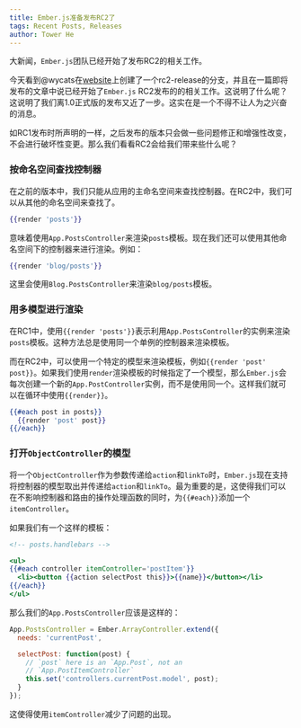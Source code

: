 ```yaml
---
title: Ember.js准备发布RC2了
tags: Recent Posts, Releases
author: Tower He
---
```


大新闻，`Ember.js`团队已经开始了发布RC2的相关工作。

今天看到@wycats在[website](https://github.com/emberjs/website)上创建了一个rc2-release的分支，并且在一篇即将发布的文章中说已经开始了`Ember.js` RC2发布的的相关工作。这说明了什么呢？这说明了我们离1.0正式版的发布又近了一步。这实在是一个不得不让人为之兴奋的消息。

如RC1发布时所声明的一样，之后发布的版本只会做一些问题修正和增强性改变，不会进行破坏性变更。那么我们看看RC2会给我们带来些什么呢？

### 按命名空间查找控制器

在之前的版本中，我们只能从应用的主命名空间来查找控制器。在RC2中，我们可以从其他的命名空间来查找了。

```handlebars
{{render 'posts'}}
```

意味着使用`App.PostsController`来渲染`posts`模板。现在我们还可以使用其他命名空间下的控制器来进行渲染。例如：

```handlebars
{{render 'blog/posts'}}
```

这里会使用`Blog.PostsController`来渲染`blog/posts`模板。

### 用多模型进行渲染

在RC1中，使用`{{render 'posts'}}`表示利用`App.PostsController`的实例来渲染`posts`模板。这种方法总是使用同一个单例的控制器来渲染模板。

而在RC2中，可以使用一个特定的模型来渲染模板，例如`{{render 'post' post}}`。如果我们使用`render`渲染模板的时候指定了一个模型，那么`Ember.js`会每次创建一个新的`App.PostController`实例，而不是使用同一个。这样我们就可以在循环中使用`{{render}}`。

```handlebars
{{#each post in posts}}
  {{render 'post' post}}
{{/each}}
```

### 打开`ObjectController`的模型

将一个`ObjectController`作为参数传递给`action`和`linkTo`时，`Ember.js`现在支持将控制器的模型取出并传递给`action`和`linkTo`。最为重要的是，这使得我们可以在不影响控制器和路由的操作处理函数的同时，为`{{#each}}`添加一个`itemController`。

如果我们有一个这样的模板：

```handlebars
<!-- posts.handlebars -->

<ul>
{{#each controller itemController='postItem'}}
  <li><button {{action selectPost this}}>{{name}}</button></li>
{{/each}}
</ul>
```

那么我们的`App.PostsController`应该是这样的：

```javascript
App.PostsController = Ember.ArrayController.extend({
  needs: 'currentPost',

  selectPost: function(post) {
    // `post` here is an `App.Post`, not an
    // `App.PostItemController`
    this.set('controllers.currentPost.model', post);
  }
});
```

这使得使用`itemController`减少了问题的出现。
